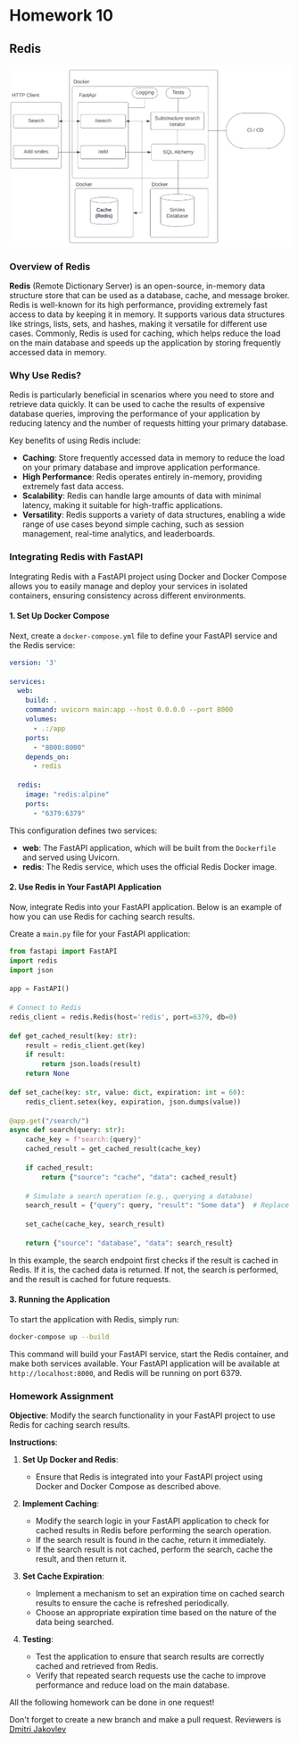 # Homework 10

## Redis

<img title="a title" alt="Alt text" src="../../images/8.png">

### Overview of Redis

**Redis** (Remote Dictionary Server) is an open-source, in-memory data structure store that can be used as a database, cache, and message broker. Redis is well-known for its high performance, providing extremely fast access to data by keeping it in memory. It supports various data structures like strings, lists, sets, and hashes, making it versatile for different use cases. Commonly, Redis is used for caching, which helps reduce the load on the main database and speeds up the application by storing frequently accessed data in memory.

### Why Use Redis?

Redis is particularly beneficial in scenarios where you need to store and retrieve data quickly. It can be used to cache the results of expensive database queries, improving the performance of your application by reducing latency and the number of requests hitting your primary database.

Key benefits of using Redis include:
- **Caching**: Store frequently accessed data in memory to reduce the load on your primary database and improve application performance.
- **High Performance**: Redis operates entirely in-memory, providing extremely fast data access.
- **Scalability**: Redis can handle large amounts of data with minimal latency, making it suitable for high-traffic applications.
- **Versatility**: Redis supports a variety of data structures, enabling a wide range of use cases beyond simple caching, such as session management, real-time analytics, and leaderboards.

### Integrating Redis with FastAPI

Integrating Redis with a FastAPI project using Docker and Docker Compose allows you to easily manage and deploy your services in isolated containers, ensuring consistency across different environments.

#### 1. Set Up Docker Compose

Next, create a `docker-compose.yml` file to define your FastAPI service and the Redis service:

```yaml
version: '3'

services:
  web:
    build: .
    command: uvicorn main:app --host 0.0.0.0 --port 8000
    volumes:
      - .:/app
    ports:
      - "8000:8000"
    depends_on:
      - redis

  redis:
    image: "redis:alpine"
    ports:
      - "6379:6379"
```

This configuration defines two services:
- **web**: The FastAPI application, which will be built from the `Dockerfile` and served using Uvicorn.
- **redis**: The Redis service, which uses the official Redis Docker image.

#### 2. Use Redis in Your FastAPI Application

Now, integrate Redis into your FastAPI application. Below is an example of how you can use Redis for caching search results.

Create a `main.py` file for your FastAPI application:

```python
from fastapi import FastAPI
import redis
import json

app = FastAPI()

# Connect to Redis
redis_client = redis.Redis(host='redis', port=6379, db=0)

def get_cached_result(key: str):
    result = redis_client.get(key)
    if result:
        return json.loads(result)
    return None

def set_cache(key: str, value: dict, expiration: int = 60):
    redis_client.setex(key, expiration, json.dumps(value))

@app.get("/search/")
async def search(query: str):
    cache_key = f"search:{query}"
    cached_result = get_cached_result(cache_key)
    
    if cached_result:
        return {"source": "cache", "data": cached_result}

    # Simulate a search operation (e.g., querying a database)
    search_result = {"query": query, "result": "Some data"}  # Replace with actual search logic

    set_cache(cache_key, search_result)
    
    return {"source": "database", "data": search_result}
```

In this example, the search endpoint first checks if the result is cached in Redis. If it is, the cached data is returned. If not, the search is performed, and the result is cached for future requests.

#### 3. Running the Application

To start the application with Redis, simply run:

```bash
docker-compose up --build
```

This command will build your FastAPI service, start the Redis container, and make both services available. Your FastAPI application will be available at `http://localhost:8000`, and Redis will be running on port 6379.

### Homework Assignment

**Objective**: Modify the search functionality in your FastAPI project to use Redis for caching search results.

**Instructions**:
1. **Set Up Docker and Redis**:
   - Ensure that Redis is integrated into your FastAPI project using Docker and Docker Compose as described above.

2. **Implement Caching**:
   - Modify the search logic in your FastAPI application to check for cached results in Redis before performing the search operation.
   - If the search result is found in the cache, return it immediately.
   - If the search result is not cached, perform the search, cache the result, and then return it.

3. **Set Cache Expiration**:
   - Implement a mechanism to set an expiration time on cached search results to ensure the cache is refreshed periodically.
   - Choose an appropriate expiration time based on the nature of the data being searched.

4. **Testing**:
   - Test the application to ensure that search results are correctly cached and retrieved from Redis.
   - Verify that repeated search requests use the cache to improve performance and reduce load on the main database.

All the following homework can be done in one request!

Don't forget to create a new branch and make a pull request.
Reviewers is [Dmitri Jakovlev](https://github.com/JDima)
